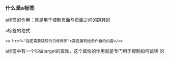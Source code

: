 ### 什么是a标签

a标签的作用：就是用于控制页面与页面之间的跳转的

a标签的格式: 

```
<a href="指定需要跳转的目标界面">需要展现给用户看的内容</a>
```

a标签中有一个叫做target的属性，这个属性的作用就是专门用于控制如何跳转 的

